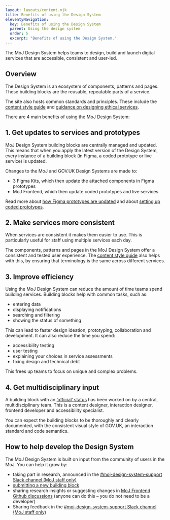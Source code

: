 ```yaml
---
layout: layouts/content.njk
title: Benefits of using the Design System
eleventyNavigation:
  key: Benefits of using the Design System
  parent: Using the design system
  order: 5
  excerpt: "Benefits of using the Design System."
---
```


The MoJ Design System helps teams to design, build and launch digital services that are accessible, consistent and user-led.

## Overview

The Design System is an ecosystem of components, patterns and pages. These building blocks are the reusable, repeatable parts of a service.

The site also hosts common standards and principles. These include the [content style guide](/content-standards/style-guide/) and [guidance on designing ethical services](/ethics/design-ethical-services/).

There are 4 main benefits of using the MoJ Design System:

## 1. Get updates to services and prototypes

MoJ Design System building blocks are centrally managed and updated. This means that when you apply the latest version of the Design System, every instance of a building block (in Figma, a coded prototype or live service) is updated.

Changes to the MoJ and GOV.UK Design Systems are made to:

- 3 Figma Kits, which then update the attached components in Figma prototypes
- MoJ Frontend, which then update coded prototypes and live services

Read more about [how Figma prototypes are updated](/prototyping/setting-up-figma-prototypes/) and about [setting up coded prototypes](/prototyping/setting-up-coded-prototypes/).

## 2. Make services more consistent

When services are consistent it makes them easier to use. This is particularly useful for staff using multiple services each day.

The components, patterns and pages in the MoJ Design System offer a consistent and tested user experience. The [content style guide](/content-standards/style-guide/) also helps with this, by ensuring that terminology is the same across different services.

## 3. Improve efficiency

Using the MoJ Design System can reduce the amount of time teams spend building services. Building blocks help with common tasks, such as:

- entering data
- displaying notifications
- searching and filtering
- showing the status of something

This can lead to faster design ideation, prototyping, collaboration and development. It can also reduce the time you spend:

- accessibility testing
- user testing
- explaining your choices in service assessments
- fixing design and technical debt

This frees up teams to focus on unique and complex problems.

## 4. Get multidisciplinary input

A building block with an [‘official’ status](/design-system-statuses/) has been worked on by a central, multidisciplinary team. This is a content designer, interaction designer, frontend developer and accessibility specialist.

You can expect the building blocks to be thoroughly and clearly documented, with the consistent visual style of GOV.UK, an interaction standard and code semantics.

## How to help develop the Design System

The MoJ Design System is built on input from the community of users in the MoJ. You can help it grow by:

- taking part in research, announced in the [#moj-design-system-support Slack channel (MoJ staff only)](https://moj.enterprise.slack.com/archives/CH5RUSB27)
- [submitting a new building block](/get-involved/contribute/)
- sharing research insights or suggesting changes in [MoJ Frontend Github discussions](https://github.com/ministryofjustice/moj-frontend/discussions) (anyone can do this – you do not need to be a developer)
- Sharing feedback in the [#moj-design-system-support Slack channel (MoJ staff only)](https://moj.enterprise.slack.com/archives/CH5RUSB27)

